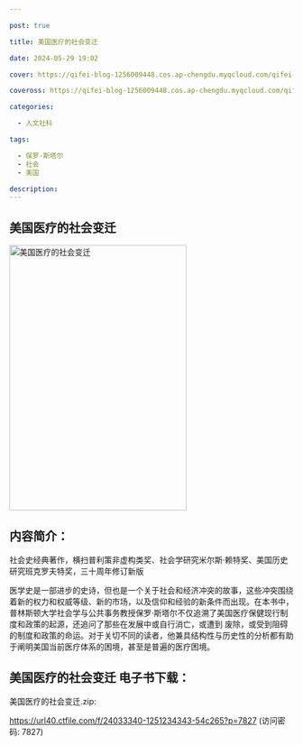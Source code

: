 ```yaml
---

post: true

title: 美国医疗的社会变迁

date: 2024-05-29 19:02

cover: https://qifei-blog-1256009448.cos.ap-chengdu.myqcloud.com/qifei-blog/651bf2aac458853aef5420f5.jpg

coveross: https://qifei-blog-1256009448.cos.ap-chengdu.myqcloud.com/qifei-blog/651bf2aac458853aef5420f5.jpg

categories:

  - 人文社科

tags:

  - 保罗·斯塔尔
  - 社会
  - 美国

description:
---
```


## 美国医疗的社会变迁
<img alt="美国医疗的社会变迁 " class="aligncenter loading" data-was-processed="true" decoding="async" fetchpriority="high" height="471" src="https://qifei-blog-1256009448.cos.ap-chengdu.myqcloud.com/qifei-blog/651bf2aac458853aef5420f5.jpg" style="cursor: zoom-in;" width="314"/>

## 内容简介：

社会史经典著作，横扫普利策非虚构类奖、社会学研究米尔斯·赖特奖、美国历史研究班克罗夫特奖，三十周年修订新版

医学史是一部进步的史诗，但也是一个关于社会和经济冲突的故事，这些冲突围绕着新的权力和权威等级、新的市场，以及信仰和经验的新条件而出现。在本书中，普林斯顿大学社会学与公共事务教授保罗·斯塔尔不仅追溯了美国医疗保健现行制度和政策的起源，还追问了那些在发展中或自行消亡，或遭到 废除，或受到阻碍的制度和政策的命运。对于关切不同的读者，他兼具结构性与历史性的分析都有助于阐明美国当前医疗体系的困境，甚至是普遍的医疗困境。

## 美国医疗的社会变迁 电子书下载：

美国医疗的社会变迁.zip: 

https://url40.ctfile.com/f/24033340-1251234343-54c265?p=7827 (访问密码: 7827)
